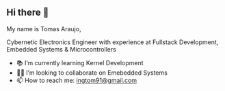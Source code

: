 ## Hi there 👋
My name is Tomas Araujo,

Cybernetic Electronics Engineer with experience at Fullstack Development, Embedded Systems & Microcontrollers
- 📚 I’m currently learning Kernel Development
- 👨‍💻 I’m looking to collaborate on Emebedded Systems
- 📫 How to reach me: ingtom91@gmail.com
<!--
**tomas193/tomas193** is a ✨ _special_ ✨ repository because its `README.md` (this file) appears on your GitHub profile.

Here are some ideas to get you started:

- 🔭 I’m currently working on ...

- ⚡ Fun fact: ...
-->
